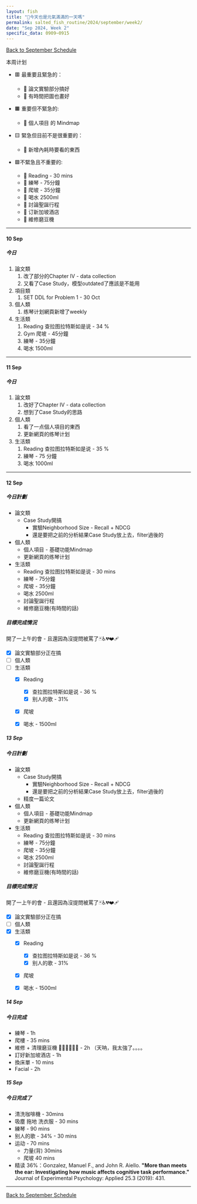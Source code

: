 ```yaml
---
layout: fish
title: "🎐今天也是元氣滿滿的一天嗎"
permalink: salted_fish_routine/2024/september/week2/
date: "Sep 2024, Week 2"
specific_data: 0909~0915
---
```



<a href="{{ '/salted_fish_routine/2024/september/' | relative_url }}">Back to September Schedule</a>

本周计划
   - 🟥 最重要且緊急的：
      - 🔆 論文實驗部分搞好
      - 🔆 有時間把圖也畫好
  
   - 🟧 重要但不緊急的:
      - 🔆 個人項目 的 Mindmap
  
   - 🟨 緊急但目前不是很重要的：
      - 🔆 新增內耗時要看的東西 

   - 🟩不緊急且不重要的:
      - 🔆 Reading - 30 mins
      - 🔆 練琴 - 75分鐘
      - 🔆 爬坡 - 35分鐘
      - 🔆 喝水 2500ml
      - 🔆 討論聖誕行程
      - 🔆 订新加坡酒店
      - 🔆 維修磨豆機

---
#### 10 Sep

##### 今日

1. 論文類 
   1. 改了部分的Chapter IV - data collection 
   2. 又看了Case Study，模型outdated了應該是不能用
2. 項目類
   1. SET DDL for Problem 1 - 30 Oct
3. 個人類
   1. 练琴计划網頁新增了weekly
4. 生活類
   1. Reading 查拉图拉特斯如是说 - 34 %
   2. Gym 爬坡 - 45分鐘
   3. 練琴 - 35分鐘
   4. 喝水 1500ml

---

#### 11 Sep

##### 今日

1. 論文類
   1. 改好了Chapter IV - data collection 
   2. 想到了Case Study的思路
2. 個人類
   1. 看了一点個人項目的東西
   2. 更新網頁的练琴计划
3. 生活類
   1. Reading 查拉图拉特斯如是说 - 35 %
   2. 練琴 - 75 分鐘
   3. 喝水 1000ml

---

#### 12 Sep

##### 今日計劃

- 論文類
   - Case Study開搞
      - 實驗Neighborhood Size - Recall + NDCG
      - 還是要把之前的分析結果Case Study放上去，filter過後的
- 個人類
   - 個人項目 - 基礎功能Mindmap
   - 更新網頁的练琴计划
- 生活類
   - Reading 查拉图拉特斯如是说 - 30 mins
   - 練琴 - 75分鐘
   - 爬坡 - 35分鐘
   - 喝水 2500ml
   - 討論聖誕行程
   - 維修磨豆機(有時間的話)



##### 目標完成情況
開了一上午的會 - 且還因為沒提問被罵了🃏♿💔❤️‍🩹

- [x] 論文實驗部分正在搞
- [ ] 個人類
- [ ] 生活類
  - [x] Reading
    - [x] 查拉图拉特斯如是说 - 36 %
    - [x] 别人的歌 - 31%
  - [x] 爬坡
  - [x] 喝水 - 1500ml 


##### 13 Sep

##### 今日計劃

- 論文類
   - Case Study開搞
      - 實驗Neighborhood Size - Recall + NDCG
      - 還是要把之前的分析結果Case Study放上去，filter過後的
    - 精度一篇论文
- 個人類
   - 個人項目 - 基礎功能Mindmap
   - 更新網頁的练琴计划
- 生活類
   - Reading 查拉图拉特斯如是说 - 30 mins
   - 練琴 - 75分鐘
   - 爬坡 - 35分鐘
   - 喝水 2500ml
   - 討論聖誕行程
   - 維修磨豆機(有時間的話)



##### 目標完成情況
開了一上午的會 - 且還因為沒提問被罵了🃏♿💔❤️‍🩹

- [x] 論文實驗部分正在搞
- [ ] 個人類
- [x] 生活類
  - [x] Reading
    - [x] 查拉图拉特斯如是说 - 36 %
    - [x] 别人的歌 - 31%
  - [x] 爬坡
  - [x] 喝水 - 1500ml 


##### 14 Sep

##### 今日完成
   - 練琴 - 1h
   - 爬樓 - 35 mins
   - 維修 + 清理磨豆機 🧙‍♂️🧙‍♂️🧙‍♂️ - 2h （天呐，我太強了。。。。
   - 訂好新加坡酒店 - 1h
   - 換床單 - 10 mins
   - Facial - 2h


##### 15 Sep

##### 今日完成了
   - 清洗咖啡機 - 30mins
   - 吸塵 拖地 洗衣服 - 30 mins
   - 練琴 - 90 mins
   - 别人的歌 - 34% - 30 mins
   - 运动 - 70 mins
     - 力量(背) 30mins 
     - 爬坡 40 mins
   - 精读 36%：Gonzalez, Manuel F., and John R. Aiello. **"More than meets the ear: Investigating how music affects cognitive task performance."** Journal of Experimental Psychology: Applied 25.3 (2019): 431.

---
<a href="{{ '/salted_fish_routine/september/' | relative_url }}">Back to September Schedule</a>